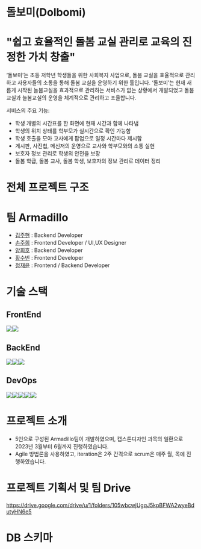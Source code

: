# 돌보미(Dolbomi) 
# "쉽고 효율적인 돌봄 교실 관리로 교육의 진정한 가치 창출"

‘돌보미’는 초등 저학년 학생들을 위한 사회복지 사업으로, 돌봄 교실을 효율적으로 관리하고 사용자들의 소통을 통해 돌봄 교실을 운영하기 위한 툴입니다.
‘돌보미’는 현재 새롭게 시작된 늘봄교실을 효과적으로 관리하는 서비스가 없는 상황에서 개발되었고 돌봄 교실과 늘봄교실의 운영을 체계적으로 관리하고 조율합니다.

서비스의 주요 기능:
- 학생 개별의 시간표를 한 화면에 현재 시간과 함께 나타냄
- 학생의 위치 상태를 학부모가 실시간으로 확인 가능함
- 학생 호출을 모아 교사에게 팝업으로 일정 시간마다 제시함
- 게시판, 사진첩, 메신저의 운영으로 교사와 학부모와의 소통 실현
- 보호자 정보 관리로 학생의 안전을 보장
- 돌봄 학급, 돌봄 교사, 돌봄 학생, 보호자의 정보 관리로 데이터 정리

# 전체 프로젝트 구조

 
# 팀 Armadillo
- [김주현](https://github.com/cocosome) : Backend Developer
- [손주희](https://github.com/chokchok2400) : Frontend Developer / UI,UX Designer
- [양희호](https://github.com/jamesheeho) : Backend Developer
- [황수빈](https://github.com/Soooobiniya) : Frontend Developer
- [정재윤](https://github.com/slowlytoyou) : Frontend / Backend Developer 

# 기술 스택
## FrontEnd
<img src="https://img.shields.io/badge/React-61DA1B?style=for-the-badge&logo=React&logoColor=black"><img src="https://img.shields.io/badge/Redux-7d4A3C?style=for-the-badge&logo=Redux&logoColor=white">
## BackEnd
<img src="https://img.shields.io/badge/SpringBoot-01DAFB?style=for-the-badge&logo=SpringBoot&logoColor=black"><img src="https://img.shields.io/badge/Mysql-1502B6?style=for-the-badge&logo=Mysql&logoColor=white"><img src="https://img.shields.io/badge/Socket.io-764ABC?style=for-the-badge&logo=Socket.io&logoColor=white">
## DevOps
<img src="https://img.shields.io/badge/Github-31AAFB?style=for-the-badge&logo=Github&logoColor=white"><img src="https://img.shields.io/badge/github actions-61DAFB?style=for-the-badge&logo=githubactions&logoColor=black"><img src="https://img.shields.io/badge/visual studio code-6272A6?style=for-the-badge&logo=visualstudiocode&logoColor=white"><img src="https://img.shields.io/badge/intellij-764A0C?style=for-the-badge&logo=intellijidea&logoColor=white"><img src="https://img.shields.io/badge/google Team Drive-010AFB?style=for-the-badge&logo=googledrive&logoColor=white">

# 프로젝트 소개
- 5인으로 구성된 Armadillo팀이 개발하였으며, 캡스톤디자인 과목의 일환으로 2023년 3월부터 6월까지 진행하였습니다.
- Agile 방법론을 사용하였고, iteration은 2주 간격으로 scrum은 매주 월, 목에 진행하였습니다.

# 프로젝트 기획서 및 팀 Drive
https://drive.google.com/drive/u/1/folders/105wbcwjUgqJ5kpBFWA2wyeBdutyHN6e5

# DB 스키마
